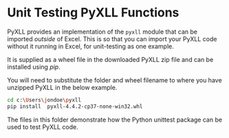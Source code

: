 # Unit Testing PyXLL Functions

PyXLL provides an implementation of the `pyxll` module that can
be imported *outside* of Excel. This is so that you can import
your PyXLL code without it running in Excel, for unit-testing
as one example.

It is supplied as a wheel file in the downloaded PyXLL zip file
and can be installed using *pip*.

You will need to substitute the folder and wheel filename to where
you have unzipped PyXLL in the below example.

```bash
cd c:\Users\jondoe\pyxll
pip install  pyxll-4.4.2-cp37-none-win32.whl
```

The files in this folder demonstrate how the Python unittest
package can be used to test PyXLL code.

